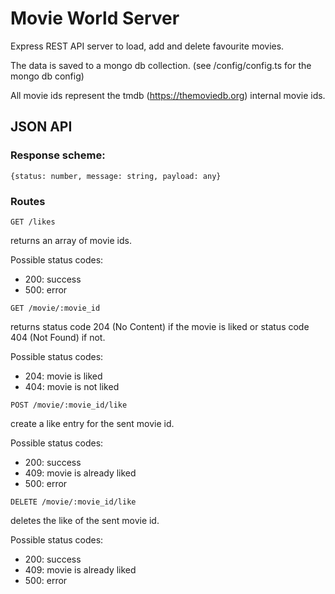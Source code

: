 # Movie World Server

Express REST API server to load, add and delete favourite movies.

The data is saved to a mongo db collection. (see /config/config.ts for the mongo db config)

All movie ids represent the tmdb (https://themoviedb.org) internal movie ids.



## JSON API

### Response scheme:

``{status: number, message: string, payload: any}`` 

### Routes

``GET /likes``

returns an array of movie ids.

Possible status codes: 

- 200: success
- 500: error

``GET /movie/:movie_id``

returns status code 204 (No Content) if the movie is liked or status code 404 (Not Found) if not.

Possible status codes: 

- 204: movie is liked
- 404: movie is not liked

``POST /movie/:movie_id/like``

create a like entry for the sent movie id.

Possible status codes:

- 200: success
- 409: movie is already liked
- 500: error

``DELETE /movie/:movie_id/like``

deletes the like of the sent movie id.

Possible status codes:

- 200: success
- 409: movie is already liked
- 500: error
